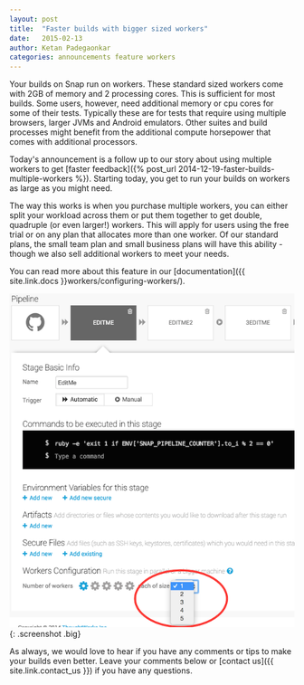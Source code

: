 ```yaml
---
layout: post
title:  "Faster builds with bigger sized workers"
date:   2015-02-13
author: Ketan Padegaonkar
categories: announcements feature workers
---
```


Your builds on Snap run on workers. These standard sized workers come with 2GB of memory and 2 processing cores. This is sufficient for most builds. Some users, however, need additional memory or cpu cores for some of their tests. Typically these are for tests that require using multiple browsers, larger JVMs and Android emulators. Other suites and build processes might benefit from the additional compute horsepower that comes with additional processors.

Today's announcement is a follow up to our story about using multiple workers to get [faster feedback]({% post_url 2014-12-19-faster-builds-multiple-workers %}). Starting today, you get to run your builds on workers as large as you might need.

The way this works is when you purchase multiple workers, you can either split your workload across them or put them together to get double, quadruple (or even larger!) workers. This will apply for users using the free trial or on any plan that allocates more than one worker. Of our standard plans, the small team plan and small business plans will have this ability - though we also sell additional workers to meet your needs. 

You can read more about this feature in our [documentation]({{ site.link.docs }}workers/configuring-workers/).

![bigger workers](/assets/images/screenshots/bigger-workers/bigger-worker-configuation.png){: .screenshot .big}

As always, we would love to hear if you have any comments or tips to make your builds even better. Leave your comments below or [contact us]({{ site.link.contact_us }}) if you have any questions.
